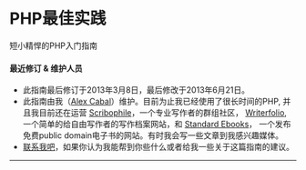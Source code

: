 PHP最佳实践
======
短小精悍的PHP入门指南

#### 最近修订 & 维护人员

- 此指南最后修订于2013年3月8日，最后修改于2013年6月21日。
- 此指南由我（[Alex Cabal](http://baidu.com)）维护。目前为止我已经使用了很长时间的PHP, 并且我目前还在运营 [Scribophile](http://www.scribophile.com/)，一个专业写作者的群组社区， [Writerfolio](http://writerfolio.com/), 一个简单的给自由写作者的写作档案网站，和 [Standard Ebooks](https://standardebooks.com/)， 一个发布免费public domain电子书的网站。有时我会写一些文章到我感兴趣媒体。
- [联系我吧](https://alexcabal.com/contact/)，如果你认为我能帮到你些什么或者给我一些关于这篇指南的建议。

***
